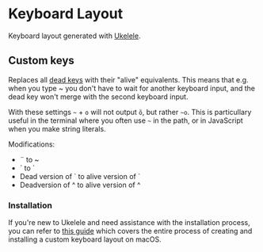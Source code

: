 # Keyboard Layout
Keyboard layout generated with [Ukelele](https://github.com/sillsdev/Ukelele). 

## Custom keys
Replaces all [dead keys](https://en.wikipedia.org/wiki/Dead_key#:~:text=A%20dead%20key%20is%20a,the%20key%20struck%20immediately%20after.) with their "alive" equivalents. This means that e.g. when you type ~ you don't have to wait for another keyboard input, and the dead key won't merge with the second keyboard input. 

With these settings `~` + `o` will not output `õ`, but rather `~o`. This is particullary useful in the terminal where you often use `~` in the path, or in JavaScript when you make string literals. 

Modifications:
- ¨ to ~ 
- ´ to `
- Dead version of \` to alive version of \`
- Deadversion of ^ to alive version of ^

### Installation
If you're new to Ukelele and need assistance with the installation process, you can refer to [this guide](https://suragch.medium.com/how-to-make-a-custom-keyboard-for-mac-os-c9f607428372) which covers the entire process of creating and installing a custom keyboard layout on macOS.